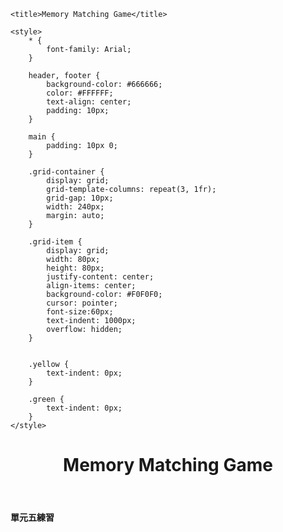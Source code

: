 <!DOCTYPE html>
<html>

<head>
    <meta http-equiv="Content-Type" content="text/html; charset=utf-8"> 
	
    <title>Memory Matching Game</title> 

    <style>
        * {
            font-family: Arial; 
        }

        header, footer {
            background-color: #666666; 
            color: #FFFFFF; 
            text-align: center; 
            padding: 10px; 
        }

        main {
            padding: 10px 0; 
        }

        .grid-container {
            display: grid; 
            grid-template-columns: repeat(3, 1fr);
            grid-gap: 10px; 
            width: 240px;
            margin: auto; 
        }
        
        .grid-item {
            display: grid; 
            width: 80px; 
            height: 80px; 
            justify-content: center; 
            align-items: center; 
            background-color: #F0F0F0; 
            cursor: pointer; 
            font-size:60px;
            text-indent: 1000px;
            overflow: hidden;
        }
      

        .yellow {
            text-indent: 0px;
        }

        .green {
            text-indent: 0px; 
        }
    </style>
</head>

<body>

<header>
	<h1>Memory Matching Game</h1> 
</header>

<main>
    <div class="grid-container" id="grid-container">
    </div>
</main>

<footer>
    <b>單元五練習</b> 
</footer>

<script>
    const emoji = ['😭','😁','😉','☺️','😂','😩','😔','😳'];
      const cards = [...emoji, ...emoji];
      var clickedCard = null;
      var matchedCards = 0;
      var firstClick = true;
      var gameStarted = false;
      function toggleGridSelection(event) {
        var grid = event.target; 
        if (!gameStarted) {
          shuffle(cards);
          gameStarted = true;
        }
        if (grid.classList.contains('yellow') || grid.classList.contains('green')) {
          return;
        }
        grid.classList.add('yellow');
        if (clickedCard === null) {
          clickedCard = grid;
          return;
        }
        if (clickedCard.textContent == grid.textContent) {
          clickedCard.classList.remove('yellow');
          grid.classList.remove('yellow');
          clickedCard.classList.add('green');
          grid.classList.add('green');
          clickedCard = null;
          matchedCards += 2;
          if (matchedCards === cards.length) {
            setTimeout(() => {
              alert('You win!');
              resetGame();
            }, 500);
          }
        } else {
          setTimeout(() => {
            clickedCard.classList.remove('yellow');
            grid.classList.remove('yellow');
            clickedCard = null;
          }, 1000);
        }
      }
      function shuffle(array) {
        for (let i = array.length - 1; i > 0; i--) {
          const j = Math.floor(Math.random() * (i + 1));
          [array[i], array[j]] = [array[j], array[i]];
        }
      }
      function resetGame() {
        clickedCard = null;
        matchedCards = 0;
        firstClick = true;
        gameStarted = true;
        document.querySelectorAll('.grid-item').forEach(function (grid) {
          grid.classList.remove('yellow');
          grid.classList.remove('green');
          grid.textContent = '';
        });
        for (let i = 1; i <= gridSize * gridSize; i++) {
          const gridItem = document.querySelectorAll('.grid-item')[i - 1];
          gridItem.textContent = cards[i - 1];
        }
      }
      const gridSize = 4; 
      const gridContainer = document.getElementById('grid-container');
      gridContainer.style.gridTemplateColumns = `repeat(${gridSize}, 1fr)`;
      gridContainer.style.width = `${gridSize * 80 + (gridSize - 1) * 10}px`;
      for (let i = 1; i <= gridSize * gridSize; i++) {
        const gridItem = document.createElement('div');
        gridItem.className = 'grid-item';
        gridItem.textContent = cards[i - 1];
        gridContainer.appendChild(gridItem);
      }
      document.querySelectorAll('.grid-item').forEach(function (grid) {
        grid.addEventListener('click', toggleGridSelection);
      });
</script>

</body>
</html>
